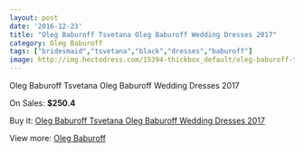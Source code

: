 ```yaml
---
layout: post
date: '2016-12-23'
title: "Oleg Baburoff Tsvetana Oleg Baburoff Wedding Dresses 2017"
category: Oleg Baburoff
tags: ["bridesmaid","tsvetana","black","dresses","baburoff"]
image: http://img.hectodress.com/15394-thickbox_default/oleg-baburoff-tsvetana-oleg-baburoff-wedding-dresses-2013.jpg
---
```

Oleg Baburoff Tsvetana Oleg Baburoff Wedding Dresses 2017

On Sales: **$250.4**
<a href="https://www.hectodress.com/oleg-baburoff/7519-oleg-baburoff-tsvetana-oleg-baburoff-wedding-dresses-2013.html"><amp-img layout="responsive" width="600" height="600" src="//img.hectodress.com/15394-thickbox_default/oleg-baburoff-tsvetana-oleg-baburoff-wedding-dresses-2013.jpg" alt="Oleg Baburoff Tsvetana Oleg Baburoff Wedding Dresses 2017 0" /></a>
<a href="https://www.hectodress.com/oleg-baburoff/7519-oleg-baburoff-tsvetana-oleg-baburoff-wedding-dresses-2013.html"><amp-img layout="responsive" width="600" height="600" src="//img.hectodress.com/15395-thickbox_default/oleg-baburoff-tsvetana-oleg-baburoff-wedding-dresses-2013.jpg" alt="Oleg Baburoff Tsvetana Oleg Baburoff Wedding Dresses 2017 1" /></a>

Buy it: [Oleg Baburoff Tsvetana Oleg Baburoff Wedding Dresses 2017](https://www.hectodress.com/oleg-baburoff/7519-oleg-baburoff-tsvetana-oleg-baburoff-wedding-dresses-2013.html "Oleg Baburoff Tsvetana Oleg Baburoff Wedding Dresses 2017")

View more: [Oleg Baburoff](https://www.hectodress.com/130-oleg-baburoff "Oleg Baburoff")
